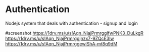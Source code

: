 # Authentication
Nodejs system that deals with authentication - signup and login

#screenshot
https://1drv.ms/u/s!Aqn_NjajPrmrgglfwPNK3_DuLkgR
https://1drv.ms/u/s!Aqn_NjajPrmrggjnzx7-9ZQcE3lw
https://1drv.ms/u/s!Aqn_NjajPrmrggewlShA-mt8q9dM
